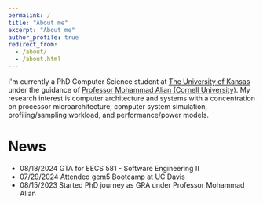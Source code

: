 ```yaml
---
permalink: /
title: "About me"
excerpt: "About me"
author_profile: true
redirect_from: 
  - /about/
  - /about.html
---
```


I'm currently a PhD Computer Science student at [The University of Kansas](https://ku.edu/) under the guidance of [Professor Mohammad Alian (Cornell University)](https://alian.csl.cornell.edu/). My research interest is computer architecture and systems with a concentration on processor microarchitecture, computer system simulation, profiling/sampling workload, and performance/power models.


News
======
* 08/18/2024 GTA for EECS 581 - Software Engineering II
* 07/29/2024 Attended gem5 Bootcamp at UC Davis
* 08/15/2023 Started PhD journey as GRA under Professor Mohammad Alian 
